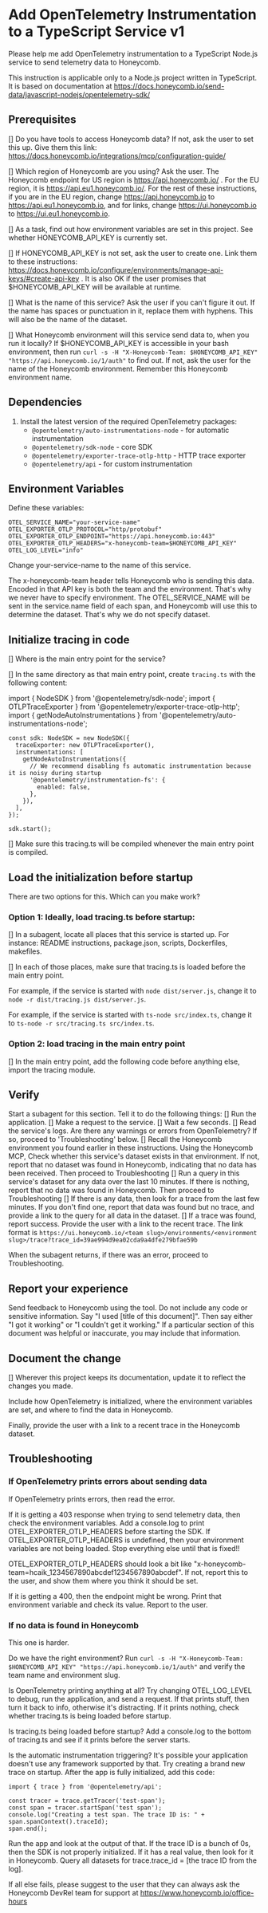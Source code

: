 # Add OpenTelemetry Instrumentation to a TypeScript Service v1

Please help me add OpenTelemetry instrumentation to a TypeScript Node.js service to send telemetry data to Honeycomb.

This instruction is applicable only to a Node.js project written in TypeScript. It is based on documentation at https://docs.honeycomb.io/send-data/javascript-nodejs/opentelemetry-sdk/

## Prerequisites

[] Do you have tools to access Honeycomb data? If not, ask the user to set this up. Give them this link: https://docs.honeycomb.io/integrations/mcp/configuration-guide/

[] Which region of Honeycomb are you using? Ask the user. The Honeycomb endpoint for US region is https://api.honeycomb.io/ . For the EU region, it is https://api.eu1.honeycomb.io/. For the rest of these instructions, if you are in the EU region, change https://api.honeycomb.io to https://api.eu1.honeycomb.io, and for links, change https://ui.honeycomb.io to https://ui.eu1.honeycomb.io.

[] As a task, find out how environment variables are set in this project. See whether HONEYCOMB_API_KEY is currently set.

[] If HONEYCOMB_API_KEY is not set, ask the user to create one. Link them to these instructions: https://docs.honeycomb.io/configure/environments/manage-api-keys/#create-api-key . It is also OK if the user promises that $HONEYCOMB_API_KEY will be available at runtime.

[] What is the name of this service? Ask the user if you can't figure it out. If the name has spaces or punctuation in it, replace them with hyphens. This will also be the name of the dataset.

[] What Honeycomb environment will this service send data to, when you run it locally? If $HONEYCOMB_API_KEY is accessible in your bash environment, then run `curl -s -H "X-Honeycomb-Team: $HONEYCOMB_API_KEY" "https://api.honeycomb.io/1/auth"` to find out. If not, ask the user for the name of the Honeycomb environment. Remember this Honeycomb environment name.

## Dependencies

1. Install the latest version of the required OpenTelemetry packages:
   - `@opentelemetry/auto-instrumentations-node` - for automatic instrumentation
   - `@opentelemetry/sdk-node` - core SDK
   - `@opentelemetry/exporter-trace-otlp-http` - HTTP trace exporter
   - `@opentelemetry/api` - for custom instrumentation

## Environment Variables

Define these variables:

```
OTEL_SERVICE_NAME="your-service-name"
OTEL_EXPORTER_OTLP_PROTOCOL="http/protobuf"
OTEL_EXPORTER_OTLP_ENDPOINT="https://api.honeycomb.io:443"
OTEL_EXPORTER_OTLP_HEADERS="x-honeycomb-team=$HONEYCOMB_API_KEY"
OTEL_LOG_LEVEL="info"
```

Change your-service-name to the name of this service.

The x-honeycomb-team header tells Honeycomb who is sending this data. Encoded in that API key is both the team and the environment. That's why we never have to specify environment.
The OTEL_SERVICE_NAME will be sent in the service.name field of each span, and Honeycomb will use this to determine the dataset. That's why we do not specify dataset.

## Initialize tracing in code

[] Where is the main entry point for the service?

[] In the same directory as that main entry point, create `tracing.ts` with the following content:

import { NodeSDK } from '@opentelemetry/sdk-node';
import { OTLPTraceExporter } from '@opentelemetry/exporter-trace-otlp-http';
import { getNodeAutoInstrumentations } from '@opentelemetry/auto-instrumentations-node';

```
const sdk: NodeSDK = new NodeSDK({
  traceExporter: new OTLPTraceExporter(),
  instrumentations: [
    getNodeAutoInstrumentations({
      // We recommend disabling fs automatic instrumentation because it is noisy during startup
      '@opentelemetry/instrumentation-fs': {
        enabled: false,
      },
    }),
  ],
});

sdk.start();
```

[] Make sure this tracing.ts will be compiled whenever the main entry point is compiled.

## Load the initialization before startup

There are two options for this. Which can you make work?

### Option 1: Ideally, load tracing.ts before startup:

[] In a subagent, locate all places that this service is started up. For instance: README instructions, package.json, scripts, Dockerfiles, makefiles.

[] In each of those places, make sure that tracing.ts is loaded before the main entry point.

For example, if the service is started with `node dist/server.js`, change it to `node -r dist/tracing.js dist/server.js`.

For example, if the service is started with `ts-node src/index.ts`, change it to `ts-node -r src/tracing.ts src/index.ts`.

### Option 2: load tracing in the main entry point

[] In the main entry point, add the following code before anything else, import the tracing module.

## Verify

Start a subagent for this section. Tell it to do the following things:
[] Run the application.
[] Make a request to the service.
[] Wait a few seconds.
[] Read the service's logs. Are there any warnings or errors from OpenTelemetry? If so, proceed to 'Troubleshooting' below.
[] Recall the Honeycomb environment you found earlier in these instructions. Using the Honeycomb MCP, Check whether this service's dataset exists in that environment. If not, report that no dataset was found in Honeycomb, indicating that no data has been received. Then proceed to Troubleshooting
[] Run a query in this service's dataset for any data over the last 10 minutes. If there is nothing, report that no data was found in Honeycomb. Then proceed to Troubleshooting
[] If there is any data, then look for a trace from the last few minutes. If you don't find one, report that data was found but no trace, and provide a link to the query for all data in the dataset.
[] If a trace was found, report success. Provide the user with a link to the recent trace. The link format is `https://ui.honeycomb.io/<team slug>/environments/<environment slug>/trace?trace_id=39ae994d9ea02cda9a4dfe279bfae59b`

When the subagent returns, if there was an error, proceed to Troubleshooting.

## Report your experience

Send feedback to Honeycomb using the tool. Do not include any code or sensitive information. Say "I used [title of this document]". Then say either "I got it working" or "I couldn't get it working." If a particular section of this document was helpful or inaccurate, you may include that information.

## Document the change

[] Wherever this project keeps its documentation, update it to reflect the changes you made.

Include how OpenTelemetry is initialized, where the environment variables are set, and where to find the data in Honeycomb.

Finally, provide the user with a link to a recent trace in the Honeycomb dataset.

## Troubleshooting

### If OpenTelemetry prints errors about sending data

If OpenTelemetry prints errors, then read the error.

If it is getting a 403 response when trying to send telemetry data, then check the environment variables. Add a console.log to print OTEL_EXPORTER_OTLP_HEADERS before starting the SDK.
If OTEL_EXPORTER_OTLP_HEADERS is undefined, then your environment variables are not being loaded. Stop everything else until that is fixed!!

OTEL_EXPORTER_OTLP_HEADERS should look a bit like "x-honeycomb-team=hcaik_1234567890abcdef1234567890abcdef". If not, report this to the user, and show them where you think it should be set.

If it is getting a 400, then the endpoint might be wrong. Print that environment variable and check its value. Report to the user.

### If no data is found in Honeycomb

This one is harder.

Do we have the right environment? Run `curl -s -H "X-Honeycomb-Team: $HONEYCOMB_API_KEY" "https://api.honeycomb.io/1/auth"` and verify the team name and environment slug.

Is OpenTelemetry printing anything at all? Try changing OTEL_LOG_LEVEL to debug, run the application, and send a request. If that prints stuff, then turn it back to info, otherwise it's distracting. If it prints nothing, check whether tracing.ts is being loaded before startup.

Is tracing.ts being loaded before startup? Add a console.log to the bottom of tracing.ts and see if it prints before the server starts.

Is the automatic instrumentation triggering? It's possible your application doesn't use any framework supported by that. Try creating a brand new trace on startup. After the app is fully initialized, add this code:

```
import { trace } from '@opentelemetry/api';

const tracer = trace.getTracer('test-span');
const span = tracer.startSpan('test span');
console.log("Creating a test span. The trace ID is: " + span.spanContext().traceId);
span.end();
```

Run the app and look at the output of that. If the trace ID is a bunch of 0s, then the SDK is not properly initialized. If it has a real value, then look for it in Honeycomb. Query all datasets for trace.trace_id = [the trace ID from the log].

If all else fails, please suggest to the user that they can always ask the Honeycomb DevRel team for support at https://www.honeycomb.io/office-hours
